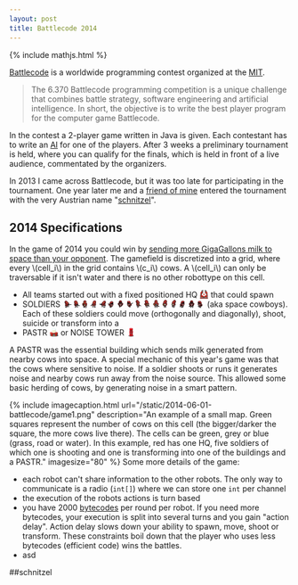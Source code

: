 ```yaml
---
layout: post
title: Battlecode 2014
---
```

{% include mathjs.html %}

[Battlecode](http://www.battlecode.org) is a worldwide programming contest organized at the [MIT](http://mit.edu).
> The 6.370 Battlecode programming competition is a unique challenge that combines battle strategy, software engineering and artificial intelligence. In short, the objective is to write the best player program for the computer game Battlecode.

In the contest a 2-player game written in Java is given. Each contestant has to write an [AI](http://en.wikipedia.org/wiki/Artificial_intelligence) for one of the players. After 3 weeks a preliminary tournament is held, where you can qualify for the finals, which is held in front of a live audience, commentated by the organizers.

In 2013 I came across Battlecode, but it was too late for participating in the tournament.
One year later me and a [friend of mine](https://www.github.com/juanolon) entered the tournament with the very Austrian name "[schnitzel](https://github.com/david-westreicher/schnitzel)".

## 2014 Specifications
In the game of 2014 you could win by [sending more GigaGallons milk to space than your opponent](https://github.com/battlecode/battlecode-server/blob/2014-1.3.3/specs.md).
The gamefield is discretized into a grid, where every \\(cell_i\\) in the grid contains \\(c_i\\) cows.
A \\(cell_i\\) can only be traversable if it isn't water and there is no other robottype on this cell.

* All teams started out with a fixed positioned HQ <img style="display:inline;height:1rem;vertical-align:top" src="/static/2014-06-01-battlecode/hq1.png"/> that could spawn
* SOLDIERS <img style="display: inline;vertical-align:top;height:1rem" src="/static/2014-06-01-battlecode/soldier1.png"/> (aka space cowboys). Each of these soldiers could move (orthogonally and diagonally), shoot, suicide or transform into a 
* PASTR <img style="display: inline;vertical-align:top;height:1rem" src="/static/2014-06-01-battlecode/pastr1.png"/> or NOISE TOWER <img style="display: inline;vertical-align:top;height:1rem" src="/static/2014-06-01-battlecode/noisetower1.png"/>

A PASTR was the essential building which sends milk generated from nearby cows into space.
A special mechanic of this year's game was that the cows where sensitive to noise.
If a soldier shoots or runs it generates noise and nearby cows run away from the noise source.
This allowed some basic herding of cows, by generating noise in a smart pattern.

{% include imagecaption.html url="/static/2014-06-01-battlecode/game1.png" description="An example of a small map. Green squares represent the number of cows on this cell (the bigger/darker the square, the more cows live there). The cells can be green, grey or blue (grass, road or water). In this example, red has one HQ, five soldiers of which one is shooting and one is transforming into one of the buildings and a PASTR." imagesize="80" %}
Some more details of the game:

* each robot can't share information to the other robots. The only way to communicate is a radio (```int[]```) where we can store one ```int``` per channel
* the execution of the robots actions is turn based
* you have 2000 [bytecodes](http://en.wikipedia.org/wiki/Bytecode) per round per robot. If you need more bytecodes, your execution is split into several turns and you gain "action delay". Action delay slows down your ability to spawn, move, shoot or transform. These constraints boil down that the player who uses less bytecodes (efficient code) wins the battles.
* asd

##schnitzel

